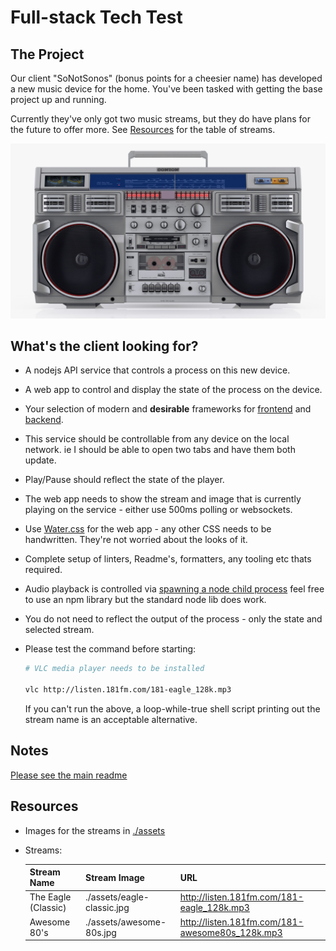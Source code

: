 # Full-stack Tech Test

## The Project

Our client "SoNotSonos" (bonus points for a cheesier name) has developed a new music device for the home. You've been tasked with getting the base project up and running.

Currently they've only got two music streams, but they do have plans for the future to offer more. See [Resources](#resources) for the table of streams.

<div style="text-align: center">
    <img src="./images/boombox.jpg" width="640">
</div>

## What's the client looking for?

- A nodejs API service that controls a process on this new device.
- A web app to control and display the state of the process on the device.
- Your selection of modern and **desirable** frameworks for [frontend] and [backend].
- This service should be controllable from any device on the local network. ie I should be able to open two tabs and have them both update.
- Play/Pause should reflect the state of the player.
- The web app needs to show the stream and image that is currently playing on the service - either use 500ms polling or websockets.
- Use [Water.css] for the web app - any other CSS needs to be handwritten. They're not worried about the looks of it.
- Complete setup of linters, Readme's, formatters, any tooling etc thats required.
- Audio playback is controlled via [spawning a node child process] feel free to use an npm library but the standard node lib does work.
- You do not need to reflect the output of the process - only the state and selected stream.
- Please test the command before starting:

  ```sh
  # VLC media player needs to be installed

  vlc http://listen.181fm.com/181-eagle_128k.mp3
  ```

  If you can't run the above, a loop-while-true shell script printing out the stream name is an acceptable alternative.

## Notes

[Please see the main readme](../README.md)

## Resources

- Images for the streams in [./assets](./assets)
- Streams:

  | Stream Name         | Stream Image               | URL                                             |
  | ------------------- | -------------------------- | ----------------------------------------------- |
  | The Eagle (Classic) | ./assets/eagle-classic.jpg | http://listen.181fm.com/181-eagle_128k.mp3      |
  | Awesome 80's        | ./assets/awesome-80s.jpg   | http://listen.181fm.com/181-awesome80s_128k.mp3 |

<!-- MARKDOWN REFERENCES -->

[frontend]: https://2019.stateofjs.com/front-end-frameworks/
[backend]: https://2019.stateofjs.com/back-end/
[spawning a node child process]: https://nodejs.org/api/child_process.html#child_process_child_process_spawn_command_args_options
[water.css]: https://github.com/kognise/water.css
